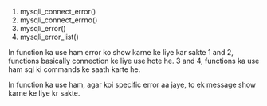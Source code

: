 1. mysqli_connect_error()
2. mysqli_connect_errno()
3. mysqli_error()
4. mysqli_error_list()

In function ka use ham error ko show karne ke liye kar sakte
1 and 2, functions basically connection ke liye use hote he.
3 and 4, functions ka use ham sql ki commands ke saath karte he.

In function ka use ham, agar koi specific error aa jaye, to ek message show karne ke liye kr sakte.
